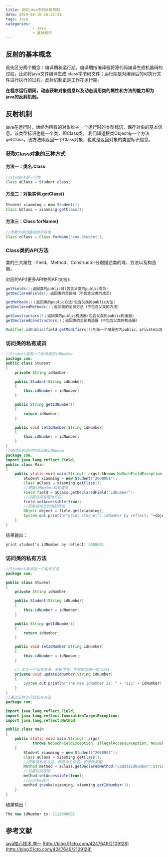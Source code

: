 ```yaml
---
title: 说说java中的反射机制
date: 2019-08-10 16:22:31
tags: Java
categories: 
			- Java
			- 基础知识
---
```

## 反射的基本概念
首先区分两个概念：编译期和运行期。编译期指编译器将源代码编译生成机器码的过程，比如将java文件编译生成.class字节码文件；运行期是对编译后的可执行文件进行执行的过程。反射机制正是工作在运行期。

**在程序运行期间，动态获取对象信息以及动态调用类的属性和方法的能力即为java的反射机制。**

## 反射机制
java在运行时，始终为所有的对象维护一个运行时的类型标识，保存对象的基本信息。该类型标识也是一个类，即Class类。
我们知道根类Object有一个方法getClass，该方法即返回一个Class对象，也就是返回对象的类型标识信息。

### 获取Class对象的三种方式
#### 方法一：类名.Class
```java
//Student是一个类
Class aClass = Student.class;
```
#### 方法二：对象实例.getClass()
```java
Student xiaoming = new Student();
Class bClass = xiaoming.getClass();
```
#### 方法三：Class.forName()
```java
//参数为带包路径的字符串
Class cClass = Class.forName("com.Student");
```
### Class类的API方法
类的三大属性：Field、Method、Constructor分别描述类的域、方法以及构造器。

对应的API(更多API参照API文档):
```java
getFields();返回类的public域(包含父类的public成员)
getDeclaredFields();返回类的全部域（不包含父类的成员）

getMethods()；返回类的public方法(包含父类的public方法)
getDeclaredMethods()；返回类的全部方法（不包含父类的方法）

getConstructors()；返回类的public构造器(包含父类的public构造器)
getDeclaredConstructors()；返回类的全部构造器（不包含父类的构造器）

Modifier.isPublic(field.getModifiers())判断一个域是否为public，private以及protected类似判断。
```

### 访问类的私有成员
```java
//Student类有一个私有成员idNumber
package com;
public class Student
{
    private String idNumber;

    public Student(String idNumber)
    {
        this.idNumber = idNumber;
    }

    public String getIdNumber()
    {
        return idNumber;
    }

    public void setIdNumber(String idNumber)
    {
        this.idNumber = idNumber;
    }
}
//通过反射访问打印出来idNumber
package com;
import java.lang.reflect.Field;
public class Main
{
    public static void main(String[] args) throws NoSuchFieldException, IllegalAccessException {
        Student xiaoming = new Student("2008001");
        Class aClass = xiaoming.getClass();
        //获取idNumber私有成员
        Field field = aClass.getDeclaredField("idNumber");
        //设置访问权限为可见
        field.setAccessible(true);
        //获取该成员的当前状态
        Object object = field.get(xiaoming);
        System.out.println("print studnet's idNumber by reflect: "+object);
    }
}
```
结果输出：
```java
print studnet's idNumber by reflect: 2008001
```
### 访问类的私有方法
```java
//Student类添加一个私有方法
package com;

public class Student
{
    private String idNumber;

    public Student(String idNumber)
    {
        this.idNumber = idNumber;
    }

    public String getIdNumber()
    {
        return idNumber;
    }

    public void setIdNumber(String idNumber)
    {
        this.idNumber = idNumber;
    }

    // 定义一个私有方法，更新学号，学号前面统一加上111
    private void updateIdNumber(String idNumber)
    {
        System.out.println("The new idNumber is: " + "111" + idNumber);
    }
}
//通过反射访问该私有方法
package com;

import java.lang.reflect.Field;
import java.lang.reflect.InvocationTargetException;
import java.lang.reflect.Method;

public class Main
{
    public static void main(String[] args)
            throws NoSuchFieldException, IllegalAccessException, NoSuchMethodException, InvocationTargetException
    {
        Student xiaoming = new Student("2008001");
        Class aClass = xiaoming.getClass();
        //获取该私有方法，参数为方法名，和参数类型
        Method method = aClass.getDeclaredMethod("updateIdNumber",String.class);
        //设置访问权限
        method.setAccessible(true);
        //invoke访问
        method.invoke(xiaoming, xiaoming.getIdNumber());
    }
}
```
结果输出：
```java
The new idNumber is: 1112008001
```
## 参考文献
[java核心技术.卷一](https://www.douban.com/link2/?url=https%3A%2F%2Fbook.douban.com%2Fsubject%2F3146174%2F&query=java%E6%A0%B8%E5%BF%83%E7%BB%93%E6%9D%9F&cat_id=1001&type=search&pos=1)
[http://blog.51cto.com/4247649/2109128](http://blog.51cto.com/4247649/2109128)
